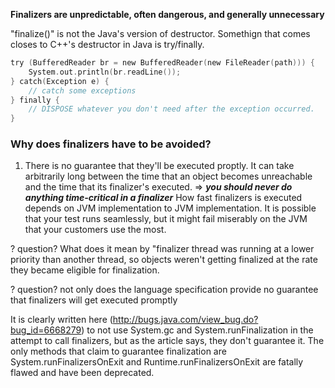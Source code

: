 **Finalizers are unpredictable, often dangerous, and generally unnecessary**

"finalize()" is not the Java's version of destructor. Somethign that comes closes to C++'s destructor in Java is try/finally.

```c
try (BufferedReader br = new BufferedReader(new FileReader(path))) {
	System.out.println(br.readLine());
} catch(Exception e) {
	// catch some exceptions
} finally {
	// DISPOSE whatever you don't need after the exception occurred.
}
```
### Why does finalizers have to be avoided?

1. There is no guarantee that they'll be executed proptly. It can take arbitrarily long between the time that an object becomes unreachable and the time that its finalizer's executed. => ***you should never do anything time-critical in a finalizer*** How fast finalizers is executed depends on JVM implementation to JVM implementation. It is possible that your test runs seamlessly, but it might fail miserably on the JVM that your customers use the most. 

? question? What does it mean by "finalizer thread was running at a lower priority than another thread, so objects weren't getting finalized at the rate they became eligible for finalization. 

? question? not only does the language specification provide no guarantee that finalizers will get executed promptly

It is clearly written here (http://bugs.java.com/view_bug.do?bug_id=6668279) to not use System.gc and System.runFinalization in the attempt to call finalizers, but as the article says, they don't guarantee it. The only methods that claim to guarantee finalization are System.runFinalizersOnExit and Runtime.runFinalizersOnExit are fatally flawed and have been deprecated. 


 
